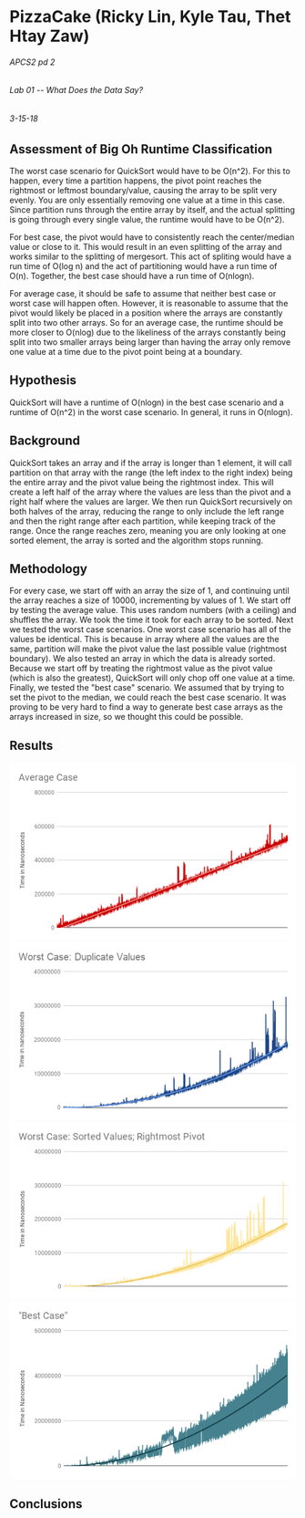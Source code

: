 # PizzaCake (Ricky Lin, Kyle Tau, Thet Htay Zaw)
###### APCS2 pd 2
###### Lab 01 -- What Does the Data Say? 
###### 3-15-18

## Assessment of Big Oh Runtime Classification ##
The worst case scenario for QuickSort would have to be O(n^2). For this to happen, every time a partition happens, the pivot point reaches the rightmost or leftmost boundary/value, causing the array to be split very evenly. You are only essentially removing one value at a time in this case. Since partition runs through the entire array by itself, and the actual splitting is going through every single value, the runtime would have to be O(n^2). 

For best case, the pivot would have to consistently reach the center/median value or close to it. This would result in an even splitting of the array and works similar to the splitting of mergesort. This act of spliting would have a run time of O(log n) and the act of partitioning would have a run time of O(n). Together, the best case should have a run time of O(nlogn). 

For average case, it should be safe to assume that neither best case or worst case will happen often. However, it is reasonable to assume  that the pivot would likely be placed in a position where the arrays are constantly split into two other arrays. So for an average case, the runtime should be more closer to O(nlog) due to the likeliness of the arrays constantly being split into two smaller arrays being  larger than having the array only remove one value at a time due to the pivot point being at a boundary. 


## Hypothesis ##

QuickSort will have a runtime of O(nlogn) in the best case scenario and a runtime of O(n^2) in the worst case scenario. In general, it runs in O(nlogn).

## Background ##

QuickSort takes an array and if the array is longer than 1 element, it will call partition on that array with the range (the left index to the right index) being the entire array and the pivot value being the rightmost index. This will create a left half of the array where the values are less than the pivot and a right half where the values are larger. We then run QuickSort recursively on both halves of the array, reducing the range to only include the left range and then the right range after each partition, while keeping track of the range. Once the range reaches zero, meaning you are only looking at one sorted element, the array is sorted and the algorithm stops running.  

## Methodology ##
For every case, we start off with an array the size of 1, and continuing until the array reaches a size of 10000, incrementing by values of 1. We start off by testing the average value. This uses random numbers (with a ceiling) and shuffles the array. We took the time it took for each array to be sorted. Next we tested the worst case scenarios. One worst case scenario has all of the values be identical. This is because in array where all the values are the same, partition will make the pivot value the last possible value (rightmost boundary). We also tested an array in which the data is already sorted. Because we start off by treating the rightmost value as the pivot value (which is also the greatest), QuickSort will only chop off one value at a time. Finally, we tested the "best case" scenario. We assumed that by trying to set the pivot to the median, we could reach the best case scenario. It was proving to be very hard to find a way to generate best case arrays as the arrays increased in size, so we thought this could be possible. 


## Results ## 

![](https://github.com/kyletau67/PizzaCake/blob/master/avgCase.png) 
![](https://github.com/kyletau67/PizzaCake/blob/master/worstDupCase.png)
![](https://github.com/kyletau67/PizzaCake/blob/master/worstSortCase.png)
![](https://github.com/kyletau67/PizzaCake/blob/master/bestCase.png) 

## Conclusions ##
